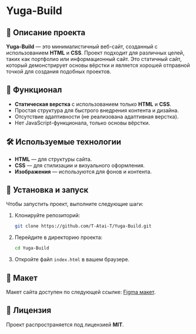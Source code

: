 # **Yuga-Build**

## 📌 Описание проекта
**Yuga-Build** — это минималистичный веб-сайт, созданный с использованием **HTML** и **CSS**. Проект подходит для различных целей, таких как портфолио или информационный сайт. Это статичный сайт, который демонстрирует основы вёрстки и является хорошей отправной точкой для создания подобных проектов.

## 🎨 Функционал
- **Статическая верстка** с использованием только **HTML** и **CSS**.
- Простая структура для быстрого внедрения контента и дизайна.
- Отсутствие адаптивности (не реализована адаптивная верстка).
- Нет JavaScript-функционала, только основы вёрстки.

## 🛠 Используемые технологии
- **HTML** — для структуры сайта.
- **CSS** — для стилизации и визуального оформления.
- **Изображения** — используются для фонов и контента.

## 🚀 Установка и запуск
Чтобы запустить проект, выполните следующие шаги:

1. Клонируйте репозиторий:
   ```bash
   git clone https://github.com/T-Atai-T/Yuga-Build.git
   ```
2. Перейдите в директорию проекта:
   ```bash
   cd Yuga-Build
   ```
3. Откройте файл `index.html` в вашем браузере.

## 📄 Макет
Макет сайта доступен по следующей ссылке: [Figma макет](https://www.figma.com/design/ZpXywPo4nPoEmJBiOjAuJt/Build?node-id=0-1&p=f&t=U9WgSk4mUqo7JmuW-0).

## 📄 Лицензия
Проект распространяется под лицензией **MIT**.
